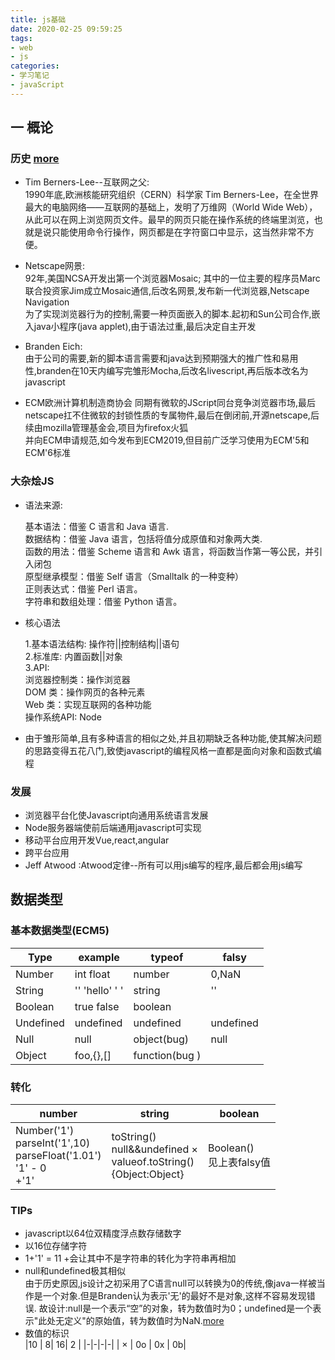 ```yaml
---
title: js基础
date: 2020-02-25 09:59:25
tags:
- web
- js
categories: 
- 学习笔记
- javaScript
---
```

## 一 概论

### 历史        [more](https://wangdoc.com/javascript/basic/history.html)

- Tim Berners-Lee--互联网之父:  
  1990年底,欧洲核能研究组织（CERN）科学家 Tim Berners-Lee，在全世界最大的电脑网络——互联网的基础上，发明了万维网（World Wide Web），从此可以在网上浏览网页文件。最早的网页只能在操作系统的终端里浏览，也就是说只能使用命令行操作，网页都是在字符窗口中显示，这当然非常不方便。
- Netscape网景:  
  92年,美国NCSA开发出第一个浏览器Mosaic;
  其中的一位主要的程序员Marc联合投资家Jim成立Mosaic通信,后改名网景,发布新一代浏览器,Netscape Navigation  
  为了实现浏览器行为的控制,需要一种页面嵌入的脚本.起初和Sun公司合作,嵌入java小程序(java applet),由于语法过重,最后决定自主开发
  
- Branden Eich:  
  由于公司的需要,新的脚本语言需要和java达到预期强大的推广性和易用性,branden在10天内编写完雏形Mocha,后改名livescript,再后版本改名为javascript

- ECM欧洲计算机制造商协会
  同期有微软的JScript同台竞争浏览器市场,最后netscape扛不住微软的封锁性质的专属物件,最后在倒闭前,开源netscape,后续由mozilla管理基金会,项目为firefox火狐  
  并向ECM申请规范,如今发布到ECM2019,但目前广泛学习使用为ECM'5和ECM'6标准
  
### 大杂烩JS

- 语法来源:  
  
  基本语法：借鉴 C 语言和 Java 语言.  
  数据结构：借鉴 Java 语言，包括将值分成原值和对象两大类.  
  函数的用法：借鉴 Scheme 语言和 Awk 语言，将函数当作第一等公民，并引入闭包  
  原型继承模型：借鉴 Self 语言（Smalltalk 的一种变种）  
  正则表达式：借鉴 Perl 语言。  
  字符串和数组处理：借鉴 Python 语言。 

- 核心语法

  1.基本语法结构: 操作符||控制结构||语句  
  2.标准库: 内置函数||对象  
  3.API:  
  浏览器控制类：操作浏览器  
  DOM 类：操作网页的各种元素  
  Web 类：实现互联网的各种功能  
  操作系统API: Node
  
- 由于雏形简单,且有多种语言的相似之处,并且初期缺乏各种功能,使其解决问题的思路变得五花八门,致使javascript的编程风格一直都是面向对象和函数式编程

### 发展

- 浏览器平台化使Javascript向通用系统语言发展
- Node服务器端使前后端通用javascript可实现
- 移动平台应用开发Vue,react,angular
- 跨平台应用
- Jeff Atwood :Atwood定律--所有可以用js编写的程序,最后都会用js编写

## 数据类型

### 基本数据类型(ECM5)

|  Type   | example  | typeof |  falsy |
|  ----  | ----  |  ----  | ---- |
| Number  | int  float | number | 0,NaN |
| String  | '' 'hello' ' ' |  string  | '' |
| Boolean  |  true  false| boolean | |
| Undefined  | undefined | undefined| undefined |
| Null  | null |  object(bug)  | null|
| Object  | foo,{},[] | function(bug  )||

### 转化

|number| string | boolean |
| - | -| -|
| Number('1')<br>parseInt('1',10)<br>parseFloat('1.01')<br>'1' - 0 <br> +'1' |  toString()<br>null&&undefined ×<br>valueof.toString()<br>{Object:Object} | Boolean()<br>见上表falsy值 |

### TIPs

- javascript以64位双精度浮点数存储数字
- 以16位存储字符
- 1+'1' = 11 +会让其中不是字符串的转化为字符串再相加
- null和undefined极其相似  
  由于历史原因,js设计之初采用了C语言null可以转换为0的传统,像java一样被当作是一个对象.但是Branden认为表示'无'的最好不是对象,这样不容易发现错误. 故设计:null是一个表示“空”的对象，转为数值时为0；undefined是一个表示"此处无定义"的原始值，转为数值时为NaN.[more](https://wangdoc.com/javascript/types/null-undefined-boolean.html)
- 数值的标识  
  |10 | 8| 16|  2 |
  |-|-|-|-|
  | × | 0o | 0x | 0b|

  